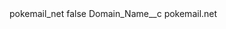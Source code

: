 <?xml version="1.0" encoding="UTF-8"?>
<CustomMetadata xmlns="http://soap.sforce.com/2006/04/metadata" xmlns:xsi="http://www.w3.org/2001/XMLSchema-instance" xmlns:xsd="http://www.w3.org/2001/XMLSchema">
    <label>pokemail_net</label>
    <protected>false</protected>
    <values>
        <field>Domain_Name__c</field>
        <value xsi:type="xsd:string">pokemail.net</value>
    </values>
</CustomMetadata>
